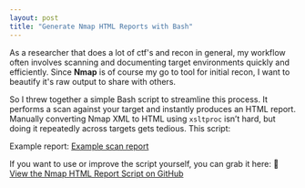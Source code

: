 ```yaml
---
layout: post
title: "Generate Nmap HTML Reports with Bash"
---
```


As a researcher that does a lot of ctf's and recon in general, my workflow often involves scanning and documenting target environments quickly and efficiently. Since **Nmap** is of course my go to tool for initial recon, I want to beautify it's raw output to share with others.

So I threw together a simple Bash script to streamline this process. It performs a scan against your target and instantly produces an HTML report. Manually converting Nmap XML to HTML using `xsltproc` isn’t hard, but doing it repeatedly across targets gets tedious. This script:

Example report:
[Example scan report](https://nullsweep.github.io/assets/map-example.html)

If you want to use or improve the script yourself, you can grab it here:
🔗 [View the Nmap HTML Report Script on GitHub](https://github.com/nullsweep/tooling/blob/main/map.sh)

